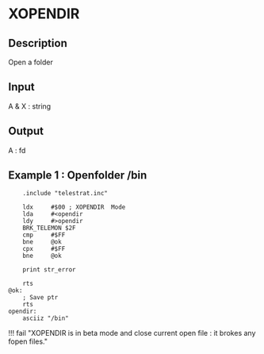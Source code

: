 # XOPENDIR

## Description

Open a folder

## Input

A & X : string

## Output

A : fd

## Example 1 : Openfolder /bin

```ca65
    .include "telestrat.inc"

    ldx     #$00 ; XOPENDIR  Mode
    lda     #<opendir
    ldy     #>opendir
    BRK_TELEMON $2F
    cmp     #$FF
    bne     @ok
    cpx     #$FF
    bne     @ok

    print str_error

    rts
@ok:
    ; Save ptr
    rts
opendir:
    asciiz "/bin"
```

!!! fail "XOPENDIR is in beta mode and close current open file : it brokes any fopen files."
